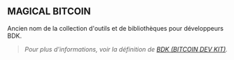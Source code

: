 ## MAGICAL BITCOIN

Ancien nom de la collection d'outils et de bibliothèques pour développeurs BDK.

> *Pour plus d'informations, voir la définition de [BDK (BITCOIN DEV KIT)](/dictionnaire/B.md#bdk-bitcoin-dev-kit).*

